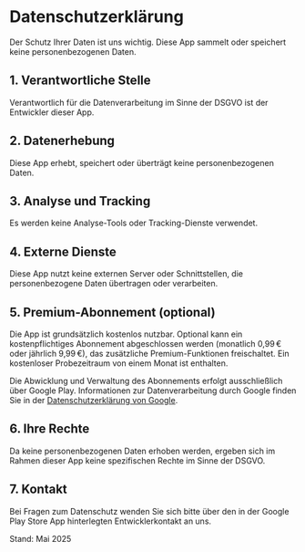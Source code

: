 <!DOCTYPE html>
<html lang="de">
<head>
  <meta charset="UTF-8" />
  <meta name="viewport" content="width=device-width, initial-scale=1.0" />
  <title>Datenschutzerklärung</title>
</head>
<body>

  <h1>Datenschutzerklärung</h1>

  <p>
    Der Schutz Ihrer Daten ist uns wichtig. Diese App sammelt oder speichert keine personenbezogenen Daten.
  </p>

  <h2>1. Verantwortliche Stelle</h2>
  <p>
    Verantwortlich für die Datenverarbeitung im Sinne der DSGVO ist der Entwickler dieser App.
  </p>

  <h2>2. Datenerhebung</h2>
  <p>
    Diese App erhebt, speichert oder überträgt keine personenbezogenen Daten.
  </p>

  <h2>3. Analyse und Tracking</h2>
  <p>
    Es werden keine Analyse-Tools oder Tracking-Dienste verwendet.
  </p>

  <h2>4. Externe Dienste</h2>
  <p>
    Diese App nutzt keine externen Server oder Schnittstellen, die personenbezogene Daten übertragen oder verarbeiten.
  </p>

  <h2>5. Premium-Abonnement (optional)</h2>
  <p>
    Die App ist grundsätzlich kostenlos nutzbar. Optional kann ein kostenpflichtiges Abonnement abgeschlossen werden 
    (monatlich 0,99 € oder jährlich 9,99 €), das zusätzliche Premium-Funktionen freischaltet. 
    Ein kostenloser Probezeitraum von einem Monat ist enthalten.
  </p>
  <p>
    Die Abwicklung und Verwaltung des Abonnements erfolgt ausschließlich über Google Play. 
    Informationen zur Datenverarbeitung durch Google finden Sie in der 
    <a href="https://policies.google.com/privacy?hl=de" target="_blank" rel="noopener">Datenschutzerklärung von Google</a>.
  </p>

  <h2>6. Ihre Rechte</h2>
  <p>
    Da keine personenbezogenen Daten erhoben werden, ergeben sich im Rahmen dieser App keine spezifischen Rechte im Sinne der DSGVO.
  </p>

  <h2>7. Kontakt</h2>
  <p>
    Bei Fragen zum Datenschutz wenden Sie sich bitte über den in der Google Play Store App hinterlegten Entwicklerkontakt an uns.
  </p>

  <p>Stand: Mai 2025</p>

</body>
</html>

